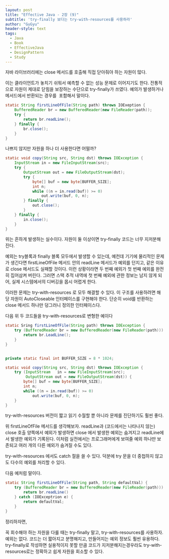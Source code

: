 ```yaml
---
layout: post
title: "Effective Java - 2장 (9)"
subtitle: 'try-finally 보다는 try-with-resources를 사용하라'
author: "GuGyu"
header-style: text
tags:
  - Java
  - Book
  - EffectiveJava
  - DesignPattern
  - Study
---
```

자바 라이브러리에는 close 메서드를 호출해 직접 닫아줘야 하는 자원이 많다.

이는 클라이언트가 놓치기 쉬워서 예측할 수 없는 성능 문제로 이어지기도 한다. 전통적으로 자원이 제대로 닫힘을 보장하는 수단으로 try-finally가 쓰였다. 예의가 발생하거나 메서드에서 반환되는 경우를  포함해서 말이다.

```java
static String firstLineOfFile(String path) throws IOExeption {
    BufferedReader br = new BufferedReader(new FileReader(path));
    try {
        return br.readLine();
    } finally {
        br.close();
    }
}
```

나쁘지 않지만 자원을 하나 더 사용한다면 어떨까?

```java
static void copy(String src, String dst) throws IOException {
    InputStream in = new FileInputStream(src);
    try {
        OutputStream out = new FileOutputStream(dst);
        try {
            byte[] buf = new byte[BUFFER_SIZE];
            int n;
            while ((n = in.read(buf)) >= 0)
                out.write(buf, 0, n);
        } finally {
            out.close();
        }
    } finally {
        in.close();
    }
}

```

위는 흔하게 발생하는 실수이다. 자원이 둘 이상이면 try-finally 코드는 너무 지저분해진다.

예외는 try블록과 finally 블록 모두에서 발생할 수 있는데, 예컨데 기기에 물리적인 문제가 생긴다면 firstLineOfFile 메서드 안의 readLine 메서드가 예외를 던지고, 같은 이유로 close 메서드도 실패할 것이다. 이런 상황이라면 두 번째 예외가 첫 번째 예외를 완전히 집어삼켜 버린다. 그러면 스택 추적 내역에 첫 번째 예외에 관한 정보는 남지 않게 되어, 실제 시스템에서의 디버깅을 몹시 어렵게 한다.

이러한 문제는 try-with-resources 로 모두 해결할 수 있다. 이 구조를 사용하려면 해당 자원이 AutoCloseable 인터페이스를 구현해야 한다. 단순히 void를 반환하는 close 메서드 하나만 덩그러니 정의한 인터페이스다.

다음 위 두 코드들을 try-with-resources로 변형한 예이다

```java
static Sring firstLineOfFile(String path) throws IOException {
    try (BufferedReader br = new BufferedReader(new FileReader(path))) {
        return br.LeadLine();
    }
}
    
```
```java
private static final int BUFFER_SIZE = 8 * 1024;

static void copy(String src, String dst) throws IOException {
    try (InputStream   in = new FileInputStream(src);
         OutputStream out = new FileOutputStream(dst)) {
        byte[] buf = new byte[BUFFER_SIZE];
        int n;
        while ((n = in.read(buf)) >= 0)
            out.write(buf, 0, n);
    }
}
```

try-with-resources 버전이 짧고 읽기 수월할 뿐 아니라 문제를 진단하기도 훨씬 좋다.

위 firstLineOfFile 메서드를 생각해보자. readLine과 (코드에서는 나타나지 않는) close 호출 양쪽에서 예외가 발생하면 close 에서 발생한 예외는 숨겨지고 readLine에서 발생한 예외가 기록된다. 이처럼 실전에서는 프로그래머에게 보여줄 예외 하나만 보존되고 여러 개의 다른 예외가 숨겨질 수도 있다. 

try-with-resources 에서도 catch 절을 쓸 수 있다. 덕분에 try 문을 더 중첩하지 않고도 다수의 예외를 처리할 수 있다.

다음 예처럼 말이다.

```java
static String firstLineOfFile(String path, String defaultVal) {
    try (BufferedReader br = new BufferedReader(new FileReader(path))) {
        return br.readLine()
    } catch (IOExceptrion e) {
        return defaultVal;
    }
}
```

정리하자면, 

꼭 회수해야 하는 자원을 다룰 때는 try-finally 말고, try-with-resources를 사용하자. 예외는 없다. 코드는 더 짧아지고 분명해지고, 만들어지는 예외 정보도 훨씬 유용하다. try-finally로 작성하면 실용적이지 못할 만큼 코드가 지저분해지는경우라도 try-with-resources로는 정확하고 쉽게 자원을 회소할 수 있다.